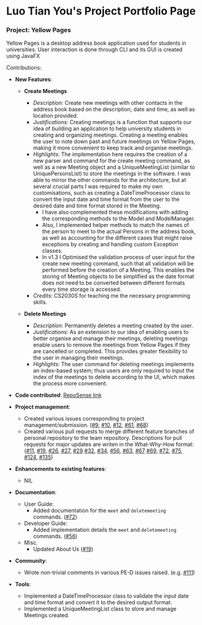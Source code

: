 # Luo Tian You's Project Portfolio Page

### Project: Yellow Pages
Yellow Pages is a desktop address book application used for students in universities. User interaction is done through CLI and its GUI is created using JavaFX

Contributions:
- **New Features**:
    - **Create Meetings**
        - *Description*: Create new meetings with other contacts in the address book based on the description, date and time, as well as location provided.
        - *Justifications*: Creating meetings is a function that supports our idea of building an application to help university students in creating and organizing meetings.
          Creating a meeting enables the user to note down past and future meetings on Yellow Pages, making it more convenient to keep track and organise meetings.
        - *Highlights*: The implementation here requires the creation of a new parser and command for the create meeting command,
          as well as a new Meeting object and a UniqueMeetingList (similar to UniquePersonsList) to store the meetings in the software.
          I was able to mirror the other commands for the architecture, but at several crucial parts I was required to make my own
          customisations, such as creating a DateTimeProcessor class to convert the input date and time format from the user
          to the desired date and time format stored in the Meeting. 
          - I have also complemented these modifications with adding the corresponding methods to the Model and ModelManager. 
          - Also, I implemented helper methods to match the names of the person to meet to the actual Persons 
            in the address book, as well as accounting for the different cases that might raise exceptions by creating and handling custom Exception classes.
          - In v1.3 I Optimised the validation process of user input for the create new meeting command, such that all validation will be performed before the creation of a Meeting.
            This enables the storing of Meeting objects to be simplified as the date format does not need to be converted between different formats every time storage is accessed.
        - *Credits*: CS2030S for teaching me the necessary programming skills.
  
    - **Delete Meetings**
       - *Description*: Permanently deletes a meeting created by the user.
       - *Justifications*: As an extension to our idea of enabling users to better organise and manage their meetings, 
         deleting meetings enable users to remove the meetings from Yellow Pages if they are cancelled or completed.
         This provides greater flexibility to the user in managing their meetings.
       - *Highlights*: The user command for deleting meetings implements an index-based system; thus users are only required to 
         input the index of the meetings to delete according to the UI, which makes the process more convenient.
        

- **Code contributed**: [RepoSense link](https://nus-cs2103-ay2223s1.github.io/tp-dashboard/?search=&sort=groupTitle&sortWithin=title&timeframe=commit&mergegroup=&groupSelect=groupByRepos&breakdown=true&checkedFileTypes=docs~functional-code~test-code~other&since=2022-09-16&tabOpen=true&tabType=authorship&tabAuthor=HakkaNgin&tabRepo=AY2223S1-CS2103-F13-3%2Ftp%5Bmaster%5D&authorshipIsMergeGroup=false&authorshipFileTypes=docs~functional-code~test-code&authorshipIsBinaryFileTypeChecked=false&authorshipIsIgnoredFilesChecked=false)


- **Project management**:
    - Created various issues corresponding to project management/submission.
      ([\#9](https://github.com/AY2223S1-CS2103-F13-3/tp/issues/9),
      [\#10](https://github.com/AY2223S1-CS2103-F13-3/tp/issues/10),
      [\#12](https://github.com/AY2223S1-CS2103-F13-3/tp/issues/12),
      [\#61](https://github.com/AY2223S1-CS2103-F13-3/tp/issues/61),
      [\#68](https://github.com/AY2223S1-CS2103-F13-3/tp/issues/68))
    - Created various pull requests to merge different feature branches of personal repository to the team repository. 
      Descriptions for pull requests for major updates are writen in the What-Why-How format:
      ([\#11](https://github.com/AY2223S1-CS2103-F13-3/tp/pull/11),
      [\#19](https://github.com/AY2223S1-CS2103-F13-3/tp/issues/19),
      [\#26](https://github.com/AY2223S1-CS2103-F13-3/tp/issues/26),
      [\#27](https://github.com/AY2223S1-CS2103-F13-3/tp/issues/27),
      [\#29](https://github.com/AY2223S1-CS2103-F13-3/tp/issues/29)
      [\#32](https://github.com/AY2223S1-CS2103-F13-3/tp/issues/32),
      [\#34](https://github.com/AY2223S1-CS2103-F13-3/tp/issues/34),
      [\#56](https://github.com/AY2223S1-CS2103-F13-3/tp/issues/56),
      [\#63](https://github.com/AY2223S1-CS2103-F13-3/tp/issues/63),
      [\#67](https://github.com/AY2223S1-CS2103-F13-3/tp/issues/67)
      [\#69](https://github.com/AY2223S1-CS2103-F13-3/tp/issues/69),
      [\#72](https://github.com/AY2223S1-CS2103-F13-3/tp/issues/72),
      [\#75](https://github.com/AY2223S1-CS2103-F13-3/tp/issues/75),
      [\#124](https://github.com/AY2223S1-CS2103-F13-3/tp/issues/124),
      [\#135](https://github.com/AY2223S1-CS2103-F13-3/tp/issues/135))


- **Enhancements to existing features**:
    - NIL


- **Documentation**:
    - User Guide:
        - Added documentation for the `meet` and `deletemeeting` commands. ([\#72](https://github.com/AY2223S1-CS2103-F13-3/tp/pull/72))
    - Developer Guide:
        - Added implementation details the `meet` and `deletemeeting` commands. ([\#56](https://github.com/AY2223S1-CS2103-F13-3/tp/pull/56))
    - Misc.
        - Updated About Us
          ([\#19](https://github.com/AY2223S1-CS2103-F13-3/tp/pull/19))


- **Community**:
    - Wrote non-trivial comments in various PE-D issues raised. (e.g. [\#111](https://github.com/AY2223S1-CS2103-F13-3/tp/issues/111))


- **Tools**:
    - Implemented a DateTimeProcessor class to validate the input date and time format and convert it to the desired output format.
    - Implemented a UniqueMeetingList class to store and manage Meetings created.
